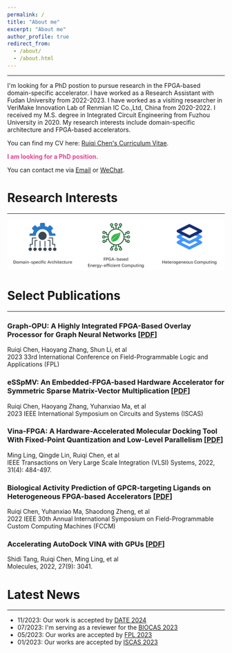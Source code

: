 ```yaml
---
permalink: /
title: "About me"
excerpt: "About me"
author_profile: true
redirect_from: 
  - /about/
  - /about.html
---
```


------

I'm looking for a PhD postion to pursue research in the FPGA-based domain-specific accelerator. I have worked as a Research Assistant with Fudan University from 2022-2023. I have worked as a visiting researcher in VeriMake Innovation Lab of Renmian IC Co.,Ltd, China from 2020-2022. I received my M.S. degree in Integrated Circuit Engineering from Fuzhou University in 2020. My research interests include domain-specific architecture and FPGA-based accelerators.

You can find my CV here: [Ruiqi Chen's Curriculum Vitae](../files/RickyCV.pdf).

<font color="#E74290"><b> I am looking for a PhD position. </b></font>  

You can contact me via [Email](mailto:rickychen@verimake.com) or [WeChat](../images/wechat.png).
   
Research Interests
======
------

<img src='../images/research.png' style='width:auto;'>


Select Publications
======
------

### Graph-OPU: A Highly Integrated FPGA-Based Overlay Processor for Graph Neural Networks [[PDF](../files/paper/Graph_OPU.pdf)]
Ruiqi Chen, Haoyang Zhang, Shun Li, et al<br>
2023 33rd International Conference on Field-Programmable Logic and Applications (FPL)

### eSSpMV: An Embedded-FPGA-based Hardware Accelerator for Symmetric Sparse Matrix-Vector Multiplication [[PDF](../files/paper/eSSpMV.pdf)]
Ruiqi Chen, Haoyang Zhang, Yuhanxiao Ma, et al<br>
2023 IEEE International Symposium on Circuits and Systems (ISCAS)

### Vina-FPGA: A Hardware-Accelerated Molecular Docking Tool With Fixed-Point Quantization and Low-Level Parallelism [[PDF](../files/paper/VinaFPGA.pdf)]
Ming Ling, Qingde Lin, Ruiqi Chen, et al<br>
IEEE Transactions on Very Large Scale Integration (VLSI) Systems, 2022, 31(4): 484-497.

### Biological Activity Prediction of GPCR-targeting Ligands on Heterogeneous FPGA-based Accelerators [[PDF](../files/paper/FCCM22.pdf)]
Ruiqi Chen, Yuhanxiao Ma, Shaodong Zheng, et al<br>
2022 IEEE 30th Annual International Symposium on Field-Programmable Custom Computing Machines (FCCM)

### Accelerating AutoDock VINA with GPUs [[PDF](../files/paper/VinaGPU.pdf)]
Shidi Tang, Ruiqi Chen, Ming Ling, et al<br>
Molecules, 2022, 27(9): 3041.

Latest News 
======
------
- 11/2023: Our work is accepted by [DATE 2024](https://www.date-conference.com/)
- 07/2023: I'm serving as a reviewer for the [BIOCAS 2023](https://2023.ieee-biocas.org/)
- 05/2023: Our works are accepted by [FPL 2023](https://2023.fpl.org/)
- 01/2023: Our works are accepted by [ISCAS 2023](https://iscas2023.org/)

